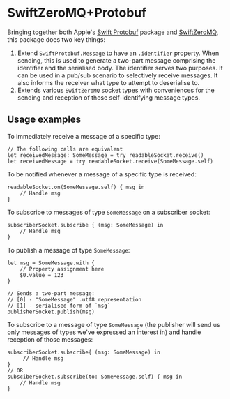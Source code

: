 # SwiftZeroMQ+Protobuf

Bringing together both Apple's [Swift Protobuf][1] package and [SwiftZeroMQ][2], this package does two key things:

1. Extend `SwiftProtobuf.Message` to have an `.identifier` property. When sending, this is used to generate a two-part message comprising the identifier and the serialised body. The identifier serves two purposes. It can be used in a pub/sub scenario to selectively receive messages. It also informs the receiver what type to attempt to deserialise to.
2. Extends various `SwiftZeroMQ` socket types with conveniences for the sending and reception of those self-identifying message types.

[1]: https://github.com/apple/swift-protobuf.git
[2]: https://github.com/ChrisLawther/SwiftZeroMQ

## Usage examples

To immediately receive a message of a specific type:

    // The following calls are equivalent
    let receivedMessage: SomeMessage = try readableSocket.receive()
    let receivedMessage = try readableSocket.receive(SomeMessage.self)
    
To be notified whenever a message of a specific type is received:

    readableSocket.on(SomeMessage.self) { msg in
        // Handle msg
    }

To subscribe to messages of type `SomeMessage` on a subscriber socket:

    subscriberSocket.subscribe { (msg: SomeMessage) in
        // Handle msg
    }

To publish a message of type `SomeMessage`:

    let msg = SomeMessage.with {
        // Property assignment here
        $0.value = 123
    }
    
    // Sends a two-part message:
    // [0] - "SomeMessage" .utf8 representation
    // [1] - serialised form of `msg`
    publisherSocket.publish(msg)

To subscribe to a message of type `SomeMessage` (the publisher will send us only messages of types we've expressed an interest in) and handle reception of those messages:

    subscriberSocket.subscribe{ (msg: SomeMessage) in
         // Handle msg
    }
    // OR
    subsciberSocket.subscribe(to: SomeMessage.self) { msg in
        // Handle msg
    }
